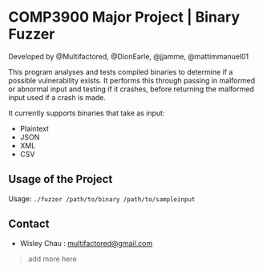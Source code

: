 # COMP3900 Major Project | Binary Fuzzer
Developed by @Multifactored, @DionEarle, @jjamme, @mattimmanuel01

This program analyses and tests compiled binaries to determine if a possible vulnerability exists. It performs this through passing in malformed or abnormal input and testing if it crashes, before returning the malformed input used if a crash is made.

It currently supports binaries that take as input:
* Plaintext
* JSON
* XML 
* CSV

## Usage of the Project

Usage: `./fuzzer /path/to/binary /path/to/sampleinput`

## Contact
* Wisley Chau : multifactored@gmail.com
>add more here
